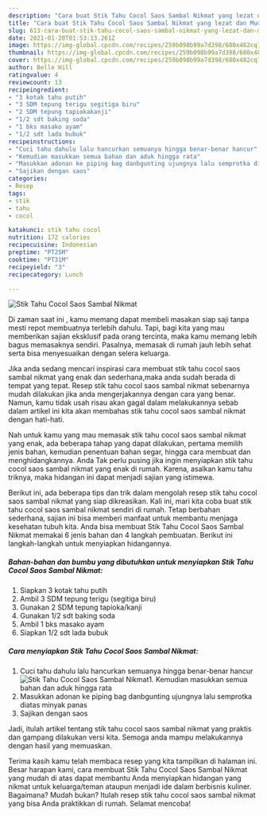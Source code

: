 ```yaml
---
description: "Cara buat Stik Tahu Cocol Saos Sambal Nikmat yang lezat dan Mudah Dibuat"
title: "Cara buat Stik Tahu Cocol Saos Sambal Nikmat yang lezat dan Mudah Dibuat"
slug: 613-cara-buat-stik-tahu-cocol-saos-sambal-nikmat-yang-lezat-dan-mudah-dibuat
date: 2021-01-20T01:53:13.261Z
image: https://img-global.cpcdn.com/recipes/259b098b99a7d398/680x482cq70/stik-tahu-cocol-saos-sambal-nikmat-foto-resep-utama.jpg
thumbnail: https://img-global.cpcdn.com/recipes/259b098b99a7d398/680x482cq70/stik-tahu-cocol-saos-sambal-nikmat-foto-resep-utama.jpg
cover: https://img-global.cpcdn.com/recipes/259b098b99a7d398/680x482cq70/stik-tahu-cocol-saos-sambal-nikmat-foto-resep-utama.jpg
author: Belle Hill
ratingvalue: 4
reviewcount: 13
recipeingredient:
- "3 kotak tahu putih"
- "3 SDM tepung terigu segitiga biru"
- "2 SDM tepung tapiokakanji"
- "1/2 sdt baking soda"
- "1 bks masako ayam"
- "1/2 sdt lada bubuk"
recipeinstructions:
- "Cuci tahu dahulu lalu hancurkan semuanya hingga benar-benar hancur"
- "Kemudian masukkan semua bahan dan aduk hingga rata"
- "Masukkan adonan ke piping bag danbgunting ujungnya lalu semprotka diatas minyak panas"
- "Sajikan dengan saos"
categories:
- Resep
tags:
- stik
- tahu
- cocol

katakunci: stik tahu cocol 
nutrition: 172 calories
recipecuisine: Indonesian
preptime: "PT25M"
cooktime: "PT31M"
recipeyield: "3"
recipecategory: Lunch

---
```



![Stik Tahu Cocol Saos Sambal Nikmat](https://img-global.cpcdn.com/recipes/259b098b99a7d398/680x482cq70/stik-tahu-cocol-saos-sambal-nikmat-foto-resep-utama.jpg)

Di zaman  saat ini , kamu memang dapat membeli masakan siap saji tanpa mesti repot membuatnya terlebih dahulu. Tapi, bagi kita yang mau memberikan sajian eksklusif pada orang tercinta, maka kamu memang lebih bagus memasaknya sendiri. Pasalnya, memasak di rumah jauh lebih sehat serta bisa menyesuaikan dengan selera keluarga.

Jika anda sedang mencari inspirasi cara membuat stik tahu cocol saos sambal nikmat yang enak dan sederhana,maka anda sudah berada di tempat yang tepat. Resep stik tahu cocol saos sambal nikmat  sebenarnya mudah dilakukan jika anda mengerjakannya dengan cara yang benar. Namun, kamu tidak usah risau akan gagal dalam melakukannya 
sebab dalam artikel ini kita akan membahas stik tahu cocol saos sambal nikmat dengan hati-hati.  



Nah untuk kamu yang mau memasak stik tahu cocol saos sambal nikmat yang enak, ada beberapa tahap yang dapat dilakukan, pertama memilih jenis bahan, kemudian penentuan bahan segar, hingga cara membuat dan menghidangkannya. Anda Tak perlu pusing jika ingin menyiapkan stik tahu cocol saos sambal nikmat yang enak di rumah. Karena, asalkan kamu  tahu triknya, maka hidangan ini dapat menjadi sajian yang istimewa.

Berikut ini, ada beberapa tips dan trik dalam mengolah resep stik tahu cocol saos sambal nikmat yang siap dikreasikan. Kali ini, mari kita coba buat stik tahu cocol saos sambal nikmat sendiri di rumah. Tetap berbahan sederhana, sajian ini bisa memberi manfaat untuk membantu menjaga kesehatan tubuh kita. Anda bisa membuat Stik Tahu Cocol Saos Sambal Nikmat memakai 6 jenis bahan dan 4 langkah pembuatan. Berikut ini langkah-langkah untuk menyiapkan hidangannya.

<!--inarticleads1-->

##### Bahan-bahan dan bumbu yang dibutuhkan untuk menyiapkan Stik Tahu Cocol Saos Sambal Nikmat:

1. Siapkan 3 kotak tahu putih
1. Ambil 3 SDM tepung terigu (segitiga biru)
1. Gunakan 2 SDM tepung tapioka/kanji
1. Gunakan 1/2 sdt baking soda
1. Ambil 1 bks masako ayam
1. Siapkan 1/2 sdt lada bubuk




<!--inarticleads2-->

##### Cara menyiapkan Stik Tahu Cocol Saos Sambal Nikmat:

1. Cuci tahu dahulu lalu hancurkan semuanya hingga benar-benar hancur
<img src="https://img-global.cpcdn.com/steps/abe145087049f354/160x128cq70/stik-tahu-cocol-saos-sambal-nikmat-langkah-memasak-1-foto.jpg" alt="Stik Tahu Cocol Saos Sambal Nikmat">1. Kemudian masukkan semua bahan dan aduk hingga rata
1. Masukkan adonan ke piping bag danbgunting ujungnya lalu semprotka diatas minyak panas
1. Sajikan dengan saos




Jadi, itulah artikel tentang  stik tahu cocol saos sambal nikmat  yang praktis dan gampang dilakukan versi kita. Semoga anda mampu melakukannya dengan hasil yang memuaskan. 

Terima kasih kamu telah membaca resep yang kita tampilkan di halaman ini. Besar harapan kami, cara membuat  Stik Tahu Cocol Saos Sambal Nikmat yang mudah di atas dapat membantu Anda menyiapkan hidangan yang nikmat untuk keluarga/teman ataupun menjadi ide dalam berbisnis kuliner. Bagaimana? Mudah bukan? Itulah resep stik tahu cocol saos sambal nikmat yang bisa Anda praktikkan di rumah. Selamat mencoba!


